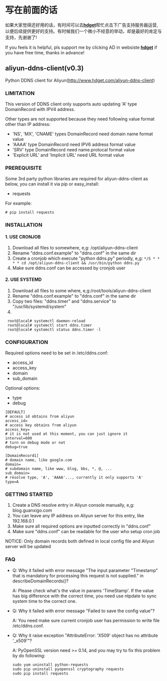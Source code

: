 # 写在前面的话

如果大家觉得还好用的话，有时间可以去[**hdget**](http://www.hdget.com)帮忙点击下广告支持服务器运营, 以便后续提供更好的支持。有时候我们一个微小不经意的举动，却是最好的肯定与支持，先谢谢了!

If you feels it is helpful, pls support me by clicking AD in websiste [**hdget**](http://www.hdget.com) if you have free time, thanks in advance!

## aliyun-ddns-client(v0.3)

Python DDNS client for Aliyun(http://www.hdget.com/aliyun-ddns-client)

### LIMITATION
This version of DDNS client only supports auto updating 'A' type DomainRecord with IPV4 address.

Other types are not supported because they need following value format other than IP address:
- 'NS', 'MX', 'CNAME' types DomainRecord need domain name format value
- 'AAAA' type DomainRecord need IPV6 address format value
- 'SRV' type DomainRecord need name.protocal format value
- 'Explicit URL' and 'Implicit  URL' need URL format value

### PREREQUISITE
Some 3rd party python libraries are required for aliyun-ddns-client as below, you can install it via pip or easy_install:

- requests

For example:
```
# pip install requests
```

### INSTALLATION 

#### 1. USE CRONJOB
1. Download all files to somewhere, e,g: /opt/aliyun-ddns-client
2. Rename "ddns.conf.example" to "ddns.conf" in the same dir
3. Create a cronjob which execute "python ddns.py" periodly, e,g:
`
*/5 * * * * cd /opt/aliyun-ddns-client && /usr/bin/python ddns.py
`
4. Make sure ddns.conf can be accessed by cronjob user

#### 2. USE SYSTEMD
1. Download all files to some where, e,g:/root/tools/aliyun-ddns-client
2. Rename "ddns.conf.example" to "ddns.conf" in the same dir
3. Copy two files: "ddns.timer" and "ddns.service" to "/usr/lib/systemd/system"
4. 
```
 root@local# systemctl daemon-reload
 root@local# systemctl start ddns.timer
 root@local# systemctl status ddns.timer -l
```

### CONFIGURATION
Required options need to be set in /etc/ddns.conf:
* access_id
* access_key
* domain
* sub_domain

Optional options:
* type
* debug

```
[DEFAULT]
# access id obtains from aliyun
access_id=
# access key obtains from aliyun
access_key=
# it is not used at this moment, you can just ignore it
interval=600
# turn on debug mode or not
debug=true

[DomainRecord1]
# domain name, like google.com
domain=
# subdomain name, like www, blog, bbs, *, @, ...
sub_domain=
# resolve type, 'A', 'AAAA'..., currently it only supports 'A'
type=A
```

### GETTING STARTED 
1. Create a DNS resolve entry in Aliyun console manually, e,g: blog.guanxigo.com
2. You can leave any IP address on Aliyun server for this entry, like 192.168.0.1
3. Make sure all required options are inputted correctly in "ddns.conf"
4. Make sure "ddns.conf" can be readable for the user who setup cron job

NOTICE:
Only domain records both defined in local config file and Aliyun server will be updated

### FAQ

* Q: Why it failed with error message "The input parameter \"Timestamp\" that is mandatory for processing this request is not supplied." in describeDomainRecords()?

  A: Please check what's the value in params 'TimeStamp'. If the value has big difference with the correct time, you need use ntpdate to sync system time to the correct one.

* Q: Why it failed with error message "Failed to save the config value"?

  A: You need make sure current cronjob user has permission to write file /etc/ddns.conf.
  
* Q: Why it raise exception "AttributeError: 'X509' object has no attribute '_x509'"?
  
  A: PyOpenSSL version need >= 0.14, and you may try to fix this problem by do following:
  ```
  sudo yum uninstall python-requests
  sudo pip uninstall pyopenssl cryptography requests
  sudo pip install requests
  ```

